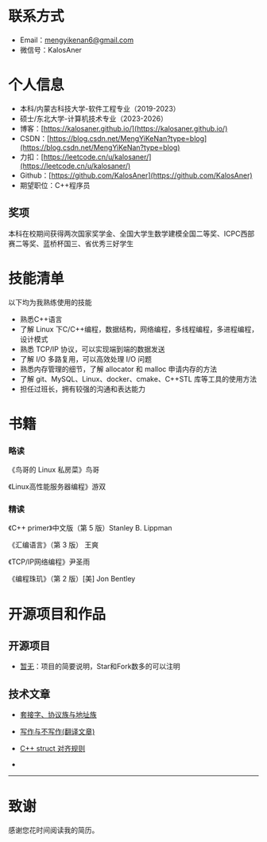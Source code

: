 
# 联系方式
- Email：mengyikenan6@gmail.com
- 微信号：KalosAner


# 个人信息

 - 本科/内蒙古科技大学-软件工程专业（2019-2023）
 - 硕士/东北大学-计算机技术专业（2023-2026）
 - 博客：[https://kalosaner.github.io/](https://kalosaner.github.io/)
 - CSDN：[https://blog.csdn.net/MengYiKeNan?type=blog](https://blog.csdn.net/MengYiKeNan?type=blog)
 - 力扣：[https://leetcode.cn/u/kalosaner/](https://leetcode.cn/u/kalosaner/)
 - Github：[https://github.com/KalosAner](https://github.com/KalosAner)
 - 期望职位：C++程序员

## 奖项
本科在校期间获得两次国家奖学金、全国大学生数学建模全国二等奖、ICPC西部赛二等奖、蓝桥杯国三、省优秀三好学生
      
# 技能清单

以下均为我熟练使用的技能

- 熟悉C++语言
- 了解 Linux 下C/C++编程，数据结构，网络编程，多线程编程，多进程编程，设计模式
- 熟悉 TCP/IP 协议，可以实现端到端的数据发送
- 了解 I/O 多路复用，可以高效处理 I/O 问题
- 熟悉内存管理的细节，了解 allocator 和 malloc 申请内存的方法
- 了解 git、MySQL、Linux、docker、cmake、C++STL 库等工具的使用方法
- 担任过班长，拥有较强的沟通和表达能力

# 书籍

### 略读

《鸟哥的 Linux 私房菜》鸟哥

《Linux高性能服务器编程》游双

### 精读

《C++ primer》中文版（第 5 版）Stanley B. Lippman

《汇编语言》（第 3 版） 王爽

《TCP/IP网络编程》尹圣雨

《编程珠玑》（第 2 版）[美\] Jon Bentley

# 开源项目和作品

## 开源项目

  - [暂无](http://github.com/yourname/projectname)：项目的简要说明，Star和Fork数多的可以注明

## 技术文章

- [套接字、协议族与地址族](https://kalosaner.github.io/2025/01/11/%E5%A5%97%E6%8E%A5%E5%AD%97-%E5%8D%8F%E8%AE%AE%E6%97%8F%E4%B8%8E%E5%9C%B0%E5%9D%80%E6%97%8F/)

- [写作与不写作(翻译文章)](https://kalosaner.github.io/2025/01/20/Writes-and-Write-Nots/) 

- [C++ struct 对齐规则](https://kalosaner.github.io/2025/03/23/C++-struct-%E5%AF%B9%E9%BD%90%E8%A7%84%E5%88%99/)

- 

    
  


---
# 致谢
感谢您花时间阅读我的简历。
      